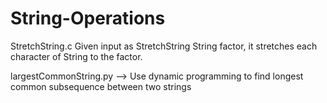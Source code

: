 # String-Operations

StretchString.c Given input as StretchString String factor, it stretches each character of String to the factor. 

largestCommonString.py --> Use dynamic programming to find longest common subsequence between two strings
